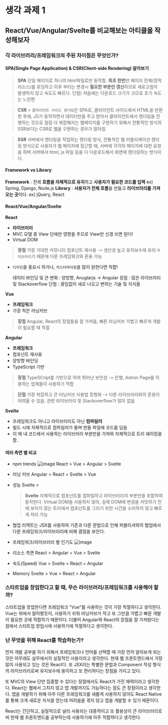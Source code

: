 # 생각 과제 1

## React/Vue/Angular/Svelte를 비교해보는 아티클을 작성해보자

### 각 라이브러리/프레임워크의 주된 차이점은 무엇인가?

#### SPA(Single Page Application) & CSR(Client-side Rendering) 알아보기

> **SPA**
> 단일 페이지로 하나의 html파일로만 동작함. **최초 한번**만 페이지 전체(정적 리소스)를 로딩하고 이후 부터는 변경시 **필요한 부분만 갱신**하므로 새로고침이 발생하지 않고 속도도 빠르다.
> 단점) 처음에는 다운로드 크기가 크므로 초기 속도는 느린편

> **CSR** > `클라이언트 사이드 렌더링`은 SPA로, 클라이언트 사이드에서 HTML을 반환한 후에, JS가 동작하면서 데이터만을 주고 받아서 클라이언트에서 렌더링을 진행하는 것으로 점점 더 복잡해지는 웹페이지를 구현하기 위해서 전통적인 방식의 SSR보다는 CSR로 웹을 구현하는 경우가 많아짐

> **SSR**
> 서버에서 렌더링을 작업하는 렌더링 방식, 전통적인 웹 어플리케이션 렌더링 방식으로 사용자가 웹 페이지에 접근할 때, 서버에 각각의 페이지에 대한 요청을 하며 서버에서 html, js 파일 등을 다 다운로드해서 화면에 렌더링하는 방식이다.

#### Framework vs Library

**Framework** : 전체 **흐름을 자체적으로 유지**하고 **사용자가 필요한 코드를 입력** ex) Spring, Django, Node.js
**Library** : **사용자가 전체 흐름**을 만들고 **라이브러리를 가져 오는 곳**이다. ex) jQuery, React

#### React/Vue/Angular/Svelte

**React**

- **라이브러리**
- MVC 모델 중 View 단에만 영향을 주므로 View만 신경 쓰면 된다!
- Virtual DOM

> **장점**
> 가장 거대한 커뮤니티
> 컴포넌트 재사용 -> 생산성 높고 유지보수에 유리
> `라이브러리`기 때문에 다른 프레임워크와 혼용 가능

- `디자인`을 중요시 하거나, `커스터마이징`을 많이 원한다면 적합!

  데이터 바인딩 및 큰 변화 : 양방향, Anuglarjs -> Angular
  장점 : 많은 라이브러리 및 Stackoverflow
  단점 : 끊임없이 새로 나오고 변하는 기술 및 지식들

**Vue**

- **프레임워크**
- 가장 적은 러닝커브

> **장점**
> Angular, React의 장점들을 잘 가져옴, 빠른 러닝커브
> 가볍고 빠르게 개발이 필요할 때 적절

**Angular**

- **프레임워크**
- 컴포넌트 재사용
- 양방향 바인딩
- TypeScript 기반

> **장점**
> TypeSCript를 기반으로 하여 뛰어난 보안성
> -> 은행, Admin Page를 이용하는 업체들이 사용하기 적합

> **단점**
> 가장 복잡하고 큰 러닝커브
> 사용법 정형화 -> 다른 라이브러리와의 혼용이 어려울 수 있음.
> 관련 라이브러리 및 Stackoverflow가 많이 없음

**Svelte**

- 프레임워크도 아니고 라이브러리도 아닌 **컴파일러**
- 빌드 시에 자체적으로 컴파일러가 돌며 번들 파일에 코드를 담음
- 이 때 내 코드에서 사용하는 라이브러리 부분만을 가져와 자체적으로 트리 쉐이킹을 함.

#### 여러 측면 별 비교

- npm trends
  ![image](https://user-images.githubusercontent.com/97084864/199781411-2dec4519-25c1-45d9-a813-53fc6d6854b3.png)
  React > Vue > Angular > Svelte

- 러닝 커브
  Angular > React = Svelte > Vue

- 성능
  Svelte >

  > **Svelte**
  > 자체적으로 컴포넌트를 컴파일하고 라이브러리의 부분만을 포함하여 동작한다.
  > Virtual DOM을 사용하지 않아, 실제 DOM에 변경을 커밋하기 전에 보이지 않는 트리에서 컴포넌트를 그리기 위한 시간을 소비하지 않고 빠르게 처리 가능

- 협업
  리액트는 JSX를 사용하여 기존과 다른 문법으로 인해 퍼블리셔와의 협업에서 다른 프레임워크/라이브러리에 비해 결점을 보인다.

- 프레임워크/라이브러리 별 인기도
  ![image](https://user-images.githubusercontent.com/97084864/199773389-3d8f8d9b-d7d7-48ce-8207-413d7f9d1313.png)

- 리소스 측면
  React > Angular = Vue > Svelte

- 속도(Speed)
  Vue > Svelte > React = Angular

- Memory
  Svelte > Vue > React > Angular

### 스타트업을 창업한다고 할 때, 무슨 라이브러리/프레임워크를 사용해야 할까?

스타트업을 창업한다면 프레임워크 "Vue"를 사용하는 것이 가장 적절하다고 생각한다. Vue는 위에서 알아봤듯이, 사용하기 쉬워 러닝커브가 작고 또 그만큼 가볍고 빠른 개발이 필요한 곳에 적합하기 때문이다.
더불어 Angular와 React의 장점을 잘 가져왔다는 점에서 스타트업 창업시에 사용하기에 적절하다고 생각한다.

### 난 무엇을 위해 React를 학습하는가?

먼저 개발 공부를 하기 위해서 프레임워크나 언어를 선택할 때 가장 먼저 알아보게 되는 것은 아무래도 실무에서의 실질적인 사용이라고 생각한다. 현재 웹 프론트엔드에서 가장 많이 사용되고 있는 것은 React다. 또 JSX라는 특별한 문법과 Component 작성 형식의 라이브러리로써 유지보수에 용이하고 또 편리하다는 장점을 가지고 있다.

또 MVC의 View 단만 집중할 수 있다는 장점에서도 React가 가진 매력이라고 생각한다.
React는 웹에서 그치지 않고 앱 개발까지도 가능하다는 점도 큰 장점이라고 생각한다. 앱을 개발하기 위해 아주 다른 프레임워크를 새롭게 사용하지 않아도 React Native를 통해 크게 새로운 지식을 얻는데 어려움을 겪지 않고 앱을 개발할 수 있기 때문이다.

React는 간단하고, 실질적으로 널리 사용되는 대중적이고 또 활용성이 큰 라이브러리로써 현재 웹 프론트엔드를 공부하는데 사용하기에 아주 적합하다고 생각한다.
